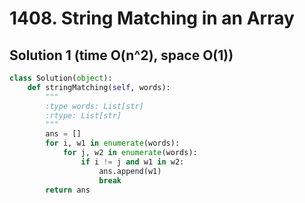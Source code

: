 # 1408. String Matching in an Array

## Solution 1 (time O(n^2), space O(1))

```python
class Solution(object):
    def stringMatching(self, words):
        """
        :type words: List[str]
        :rtype: List[str]
        """
        ans = []
        for i, w1 in enumerate(words):
            for j, w2 in enumerate(words):
                if i != j and w1 in w2:
                    ans.append(w1)
                    break
        return ans
```
